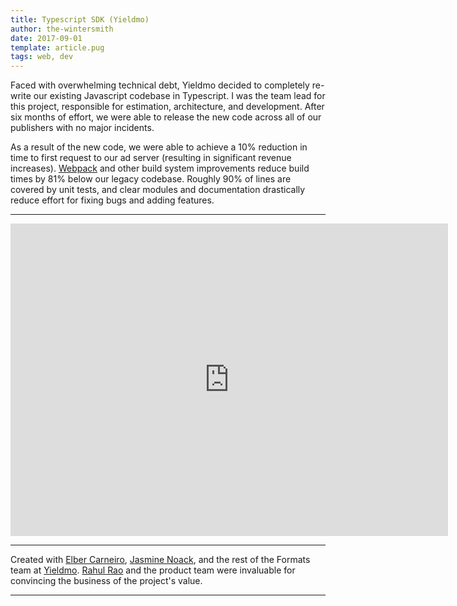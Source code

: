 ```yaml
---
title: Typescript SDK (Yieldmo)
author: the-wintersmith
date: 2017-09-01
template: article.pug
tags: web, dev
---
```


Faced with overwhelming technical debt, Yieldmo decided to completely re-write our existing Javascript codebase in Typescript.  I was the team lead for this project, responsible for estimation, architecture, and development.  After six months of effort, we were able to release the new code across all of our publishers with no major incidents.

As a result of the new code, we were able to achieve a 10% reduction in time to first request to our ad server (resulting in significant revenue increases).  [Webpack](https://webpack.github.io/) and other build system improvements reduce build times by 81% below our legacy codebase.  Roughly 90% of lines are covered by unit tests, and clear modules and documentation drastically reduce effort for fixing bugs and adding features.

---

<iframe src="https://docs.google.com/presentation/d/e/2PACX-1vR6A7w6YibucF6TCueSIxoSztr5PBpacuKg2NAJc-pyxtwgPXNFs-n1c0I1S2DjmZrLPy2R6Iag4TP1/embed?start=false&loop=false&delayms=2000" frameborder="0" width="700" height="500" allowfullscreen="true" mozallowfullscreen="true" webkitallowfullscreen="true"></iframe>

---

Created with [Elber Carneiro](https://github.com/elberdev), [Jasmine Noack](http:/jasminenoack.com), and the rest of the Formats team at [Yieldmo](https://www.yieldmo.com).  [Rahul Rao](https://www.linkedin.com/in/rahul-rao-0215511a) and the product team were invaluable for convincing the business of the project's value.

---